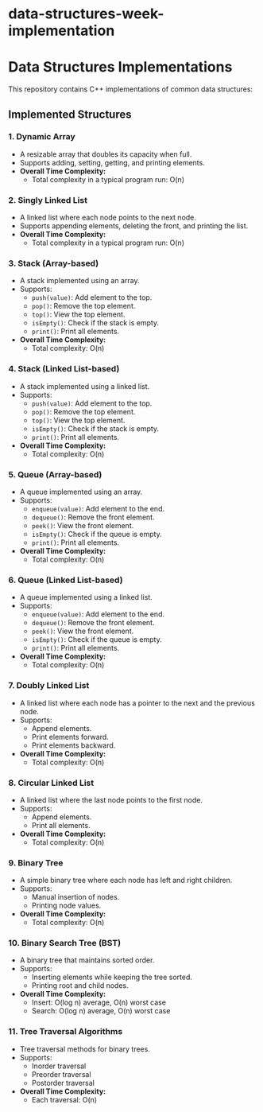 # data-structures-week-implementation
# Data Structures Implementations

This repository contains C++ implementations of common data structures:

## Implemented Structures

### 1. Dynamic Array
- A resizable array that doubles its capacity when full.
- Supports adding, setting, getting, and printing elements.
- **Overall Time Complexity:**
  - Total complexity in a typical program run: O(n)

### 2. Singly Linked List
- A linked list where each node points to the next node.
- Supports appending elements, deleting the front, and printing the list.
- **Overall Time Complexity:**
  - Total complexity in a typical program run: O(n)

### 3. Stack (Array-based)
- A stack implemented using an array.
- Supports:
  - `push(value)`: Add element to the top.
  - `pop()`: Remove the top element.
  - `top()`: View the top element.
  - `isEmpty()`: Check if the stack is empty.
  - `print()`: Print all elements.
- **Overall Time Complexity:**
  - Total complexity: O(n)

### 4. Stack (Linked List-based)
- A stack implemented using a linked list.
- Supports:
  - `push(value)`: Add element to the top.
  - `pop()`: Remove the top element.
  - `top()`: View the top element.
  - `isEmpty()`: Check if the stack is empty.
  - `print()`: Print all elements.
- **Overall Time Complexity:**
  - Total complexity: O(n)

### 5. Queue (Array-based)
- A queue implemented using an array.
- Supports:
  - `enqueue(value)`: Add element to the end.
  - `dequeue()`: Remove the front element.
  - `peek()`: View the front element.
  - `isEmpty()`: Check if the queue is empty.
  - `print()`: Print all elements.
- **Overall Time Complexity:**
  - Total complexity: O(n)

### 6. Queue (Linked List-based)
- A queue implemented using a linked list.
- Supports:
  - `enqueue(value)`: Add element to the end.
  - `dequeue()`: Remove the front element.
  - `peek()`: View the front element.
  - `isEmpty()`: Check if the queue is empty.
  - `print()`: Print all elements.
- **Overall Time Complexity:**
  - Total complexity: O(n)

### 7. Doubly Linked List
- A linked list where each node has a pointer to the next and the previous node.
- Supports:
  - Append elements.
  - Print elements forward.
  - Print elements backward.
- **Overall Time Complexity:**
  - Total complexity: O(n)

### 8. Circular Linked List
- A linked list where the last node points to the first node.
- Supports:
  - Append elements.
  - Print all elements.
- **Overall Time Complexity:**
  - Total complexity: O(n)

### 9. Binary Tree
- A simple binary tree where each node has left and right children.
- Supports:
  - Manual insertion of nodes.
  - Printing node values.
- **Overall Time Complexity:**
  - Total complexity: O(n)

### 10. Binary Search Tree (BST)
- A binary tree that maintains sorted order.
- Supports:
  - Inserting elements while keeping the tree sorted.
  - Printing root and child nodes.
- **Overall Time Complexity:**
  - Insert: O(log n) average, O(n) worst case
  - Search: O(log n) average, O(n) worst case

### 11. Tree Traversal Algorithms
- Tree traversal methods for binary trees.
- Supports:
  - Inorder traversal
  - Preorder traversal
  - Postorder traversal
- **Overall Time Complexity:**
  - Each traversal: O(n)


